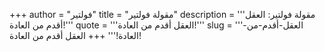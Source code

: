 +++
author = "فولتير"
title = "مقولة فولتير"
description = '''مقولة فولتير: العقل أقدم من العادة!'''
quote = '''العقل أقدم من العادة!'''
slug = '''العقل-أقدم-من-العادة!'''
+++
العقل أقدم من العادة!
